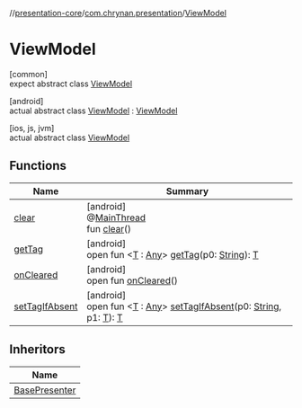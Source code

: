 //[presentation-core](../../../index.md)/[com.chrynan.presentation](../index.md)/[ViewModel](index.md)

# ViewModel

[common]\
expect abstract class [ViewModel](index.md)

[android]\
actual abstract class [ViewModel](index.md) : [ViewModel](https://developer.android.com/reference/kotlin/androidx/lifecycle/ViewModel.html)

[ios, js, jvm]\
actual abstract class [ViewModel](index.md)

## Functions

| Name | Summary |
|---|---|
| [clear](index.md#-1936886459%2FFunctions%2F174188672) | [android]<br>@[MainThread](https://developer.android.com/reference/kotlin/androidx/annotation/MainThread.html)<br>fun [clear](index.md#-1936886459%2FFunctions%2F174188672)() |
| [getTag](index.md#-215894976%2FFunctions%2F174188672) | [android]<br>open fun &lt;[T](index.md#-215894976%2FFunctions%2F174188672) : [Any](https://kotlinlang.org/api/latest/jvm/stdlib/kotlin/-any/index.html)&gt; [getTag](index.md#-215894976%2FFunctions%2F174188672)(p0: [String](https://kotlinlang.org/api/latest/jvm/stdlib/kotlin/-string/index.html)): [T](index.md#-215894976%2FFunctions%2F174188672) |
| [onCleared](index.md#-1930136507%2FFunctions%2F174188672) | [android]<br>open fun [onCleared](index.md#-1930136507%2FFunctions%2F174188672)() |
| [setTagIfAbsent](index.md#-1567230750%2FFunctions%2F174188672) | [android]<br>open fun &lt;[T](index.md#-1567230750%2FFunctions%2F174188672) : [Any](https://kotlinlang.org/api/latest/jvm/stdlib/kotlin/-any/index.html)&gt; [setTagIfAbsent](index.md#-1567230750%2FFunctions%2F174188672)(p0: [String](https://kotlinlang.org/api/latest/jvm/stdlib/kotlin/-string/index.html), p1: [T](index.md#-1567230750%2FFunctions%2F174188672)): [T](index.md#-1567230750%2FFunctions%2F174188672) |

## Inheritors

| Name |
|---|
| [BasePresenter](../-base-presenter/index.md) |
